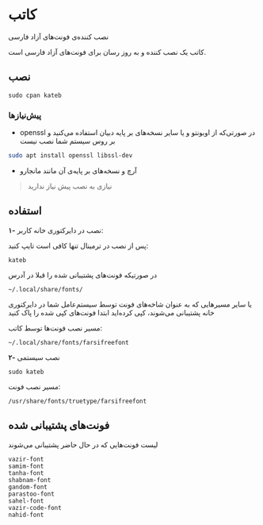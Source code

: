 # کاتب

نصب کننده‌ی فونت‌های آزاد فارسی

کاتب یک نصب کننده و به روز رسان برای فونت‌های آزاد فارسی است.

## نصب

	sudo cpan kateb
	
### پیش‌نیازها
- ‫در صورتی‌که از اوبونتو و یا سایر نسخه‌های بر پایه دبیان استفاده می‌کنید و openssl بر روس سیستم شما نصب نیست

``` bash
sudo apt install openssl libssl-dev
```

- آرچ و نسخه‌های بر پایه‌ی آن مانند مانجارو

> نیازی به نصب پیش نیاز ندارید

## استفاده
**۱-** نصب در دایرکتوری خانه کاربر:

پس از نصب در ترمینال تنها کافی است تایپ کنید:

	kateb

در صورتیکه فونت‌های پشتیبانی شده را قبلا در آدرس

	~/.local/share/fonts/

یا سایر مسیرهایی که به عنوان شاخه‌های فونت توسط سیستم‌عامل شما در دایرکتوری خانه پشتیبانی می‌شوند، کپی کرده‌اید ابتدا فونت‌های کپی شده را پاک کنید

مسیر نصب فونت‌ها توسط کاتب:

	~/.local/share/fonts/farsifreefont

**۲-** نصب سیستمی

	sudo kateb

مسیر نصب فونت:

	/usr/share/fonts/truetype/farsifreefont

## فونت‌های پشتیبانی شده
لیست فونت‌هایی که در حال حاضر پشتیبانی می‌شوند

	vazir-font
	samim-font
	tanha-font
	shabnam-font
	gandom-font
	parastoo-font
	sahel-font
	vazir-code-font
	nahid-font
